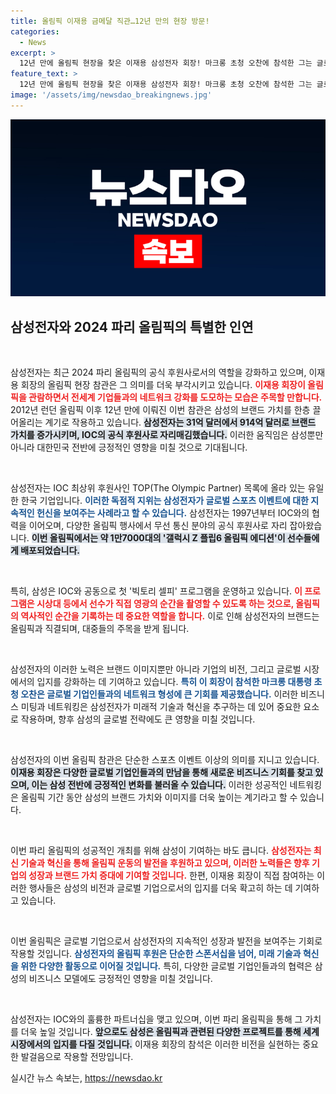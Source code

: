 ```yaml
---
title: 올림픽 이재용 금메달 직관…12년 만의 현장 방문!
categories:
  - News
excerpt: >
  12년 만에 올림픽 현장을 찾은 이재용 삼성전자 회장! 마크롱 초청 오찬에 참석한 그는 글로벌 기업인들과 미래 기술과 경제를 논의하며 삼성의 입지를 더욱 확고히 했다. 실제로, 삼성의 브랜드 가치는 31억 달러에서 914억 달러로 급증하며 IOC 공식 후원사로서의 위상을 높였다.
feature_text: >
  12년 만에 올림픽 현장을 찾은 이재용 삼성전자 회장! 마크롱 초청 오찬에 참석한 그는 글로벌 기업인들과 미래 기술과 경제를 논의하며 삼성의 입지를 더욱 확고히 했다. 실제로, 삼성의 브랜드 가치는 31억 달러에서 914억 달러로 급증하며 IOC 공식 후원사로서의 위상을 높였다.
image: '/assets/img/newsdao_breakingnews.jpg'
---
```


<p><img src="/assets/img/newsdao_breakingnews.jpg" alt="ranknews 속보" /></p>

<h2 data-ke-size="size26">삼성전자와 2024 파리 올림픽의 특별한 인연</h2>

<p data-ke-size="size16">&nbsp;</p>

<p>삼성전자는 최근 2024 파리 올림픽의 공식 후원사로서의 역할을 강화하고 있으며, 이재용 회장의 올림픽 현장 참관은 그 의미를 더욱 부각시키고 있습니다. <b><span style="color: #ee2323;">이재용 회장이 올림픽을 관람하면서 전세계 기업들과의 네트워크 강화를 도모하는 모습은 주목할 만합니다.</span></b> 2012년 런던 올림픽 이후 12년 만에 이뤄진 이번 참관은 삼성의 브랜드 가치를 한층 끌어올리는 계기로 작용하고 있습니다. <b><span style="background-color: #21538527;">삼성전자는 31억 달러에서 914억 달러로 브랜드 가치를 증가시키며, IOC의 공식 후원사로 자리매김했습니다.</span></b> 이러한 움직임은 삼성뿐만 아니라 대한민국 전반에 긍정적인 영향을 미칠 것으로 기대됩니다.</p>

<p data-ke-size="size16">&nbsp;</p>

<p>삼성전자는 IOC 최상위 후원사인 TOP(The Olympic Partner) 목록에 올라 있는 유일한 한국 기업입니다. <b><span style="color: #1a5490;">이러한 독점적 지위는 삼성전자가 글로벌 스포츠 이벤트에 대한 지속적인 헌신을 보여주는 사례라고 할 수 있습니다.</span></b> 삼성전자는 1997년부터 IOC와의 협력을 이어오며, 다양한 올림픽 행사에서 무선 통신 분야의 공식 후원사로 자리 잡아왔습니다. <b><span style="background-color: #21538527;">이번 올림픽에서는 약 1만7000대의 '갤럭시 Z 플립6 올림픽 에디션'이 선수들에게 배포되었습니다.</span></b></p>

<p data-ke-size="size16">&nbsp;</p>

<p>특히, 삼성은 IOC와 공동으로 첫 '빅토리 셀피' 프로그램을 운영하고 있습니다. <b><span style="color: #ee2323;">이 프로그램은 시상대 등에서 선수가 직접 영광의 순간을 촬영할 수 있도록 하는 것으로, 올림픽의 역사적인 순간을 기록하는 데 중요한 역할을 합니다.</span></b> 이로 인해 삼성전자의 브랜드는 올림픽과 직결되며, 대중들의 주목을 받게 됩니다.</p>

<p data-ke-size="size16">&nbsp;</p>

<p>삼성전자의 이러한 노력은 브랜드 이미지뿐만 아니라 기업의 비전, 그리고 글로벌 시장에서의 입지를 강화하는 데 기여하고 있습니다. <b><span style="color: #1a5490;">특히 이 회장이 참석한 마크롱 대통령 초청 오찬은 글로벌 기업인들과의 네트워크 형성에 큰 기회를 제공했습니다.</span></b> 이러한 비즈니스 미팅과 네트워킹은 삼성전자가 미래적 기술과 혁신을 추구하는 데 있어 중요한 요소로 작용하며, 향후 삼성의 글로벌 전략에도 큰 영향을 미칠 것입니다.</p>

<p data-ke-size="size16">&nbsp;</p>

<p>삼성전자의 이번 올림픽 참관은 단순한 스포츠 이벤트 이상의 의미를 지니고 있습니다. <b><span style="background-color: #21538527;">이재용 회장은 다양한 글로벌 기업인들과의 만남을 통해 새로운 비즈니스 기회를 찾고 있으며, 이는 삼성 전반에 긍정적인 변화를 불러올 수 있습니다.</span></b> 이러한 성공적인 네트워킹은 올림픽 기간 동안 삼성의 브랜드 가치와 이미지를 더욱 높이는 계기라고 할 수 있습니다.</p>

<p data-ke-size="size16">&nbsp;</p>

<p>이번 파리 올림픽의 성공적인 개최를 위해 삼성이 기여하는 바도 큽니다. <b><span style="color: #ee2323;">삼성전자는 최신 기술과 혁신을 통해 올림픽 운동의 발전을 후원하고 있으며, 이러한 노력들은 향후 기업의 성장과 브랜드 가치 증대에 기여할 것입니다.</span></b> 한편, 이재용 회장이 직접 참여하는 이러한 행사들은 삼성의 비전과 글로벌 기업으로서의 입지를 더욱 확고히 하는 데 기여하고 있습니다.</p>

<p data-ke-size="size16">&nbsp;</p>

<p>이번 올림픽은 글로벌 기업으로서 삼성전자의 지속적인 성장과 발전을 보여주는 기회로 작용할 것입니다. <b><span style="color: #1a5490;">삼성전자의 올림픽 후원은 단순한 스폰서십을 넘어, 미래 기술과 혁신을 위한 다양한 활동으로 이어질 것입니다.</span></b> 특히, 다양한 글로벌 기업인들과의 협력은 삼성의 비즈니스 모델에도 긍정적인 영향을 미칠 것입니다. </p>

<p data-ke-size="size16">&nbsp;</p>

<p>삼성전자는 IOC와의 훌륭한 파트너십을 맺고 있으며, 이번 파리 올림픽을 통해 그 가치를 더욱 높일 것입니다. <b><span style="background-color: #21538527;">앞으로도 삼성은 올림픽과 관련된 다양한 프로젝트를 통해 세계 시장에서의 입지를 다질 것입니다.</span></b> 이재용 회장의 참석은 이러한 비전을 실현하는 중요한 발걸음으로 작용할 전망입니다.</p>
실시간 뉴스 속보는, <a href="https://newsdao.kr" rel="dofollow">https://newsdao.kr</a>


